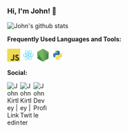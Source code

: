 ### Hi, I'm John! 👋


![John's github stats](https://github-readme-stats.vercel.app/api?username=johnkirtley&count_private=true&show_icons=true&theme=radical)

**Frequently Used Languages and Tools:**  

<code><img height="30" src="https://raw.githubusercontent.com/github/explore/80688e429a7d4ef2fca1e82350fe8e3517d3494d/topics/javascript/javascript.png"></code>
<code><img height="30" src="https://raw.githubusercontent.com/github/explore/80688e429a7d4ef2fca1e82350fe8e3517d3494d/topics/react/react.png"></code>
<code><img height="30" src="https://raw.githubusercontent.com/github/explore/80688e429a7d4ef2fca1e82350fe8e3517d3494d/topics/nodejs/nodejs.png"></code> 
<code><img height="30" src="https://raw.githubusercontent.com/github/explore/5c058a388828bb5fde0bcafd4bc867b5bb3f26f3/topics/python/python.png"></code>


**Social:**  

<a href="https://linkedin.com/in/johnkirtley16" target="_blank">
  <img align="left" alt="John Kirtley | Linkedin " width="30px" src="http://www.prepare1.com/wp-content/uploads/2014/04/linkedin-logo-high-res-1254-1024x1024.jpg"</a>
  
<a href="https://twitter.com/johnkirtley_" target="_blank">
  <img align="left" alt="John Kirtley | Twitter" width="31px" src="https://raw.githubusercontent.com/anuraghazra/anuraghazra/master/assets/twitter.svg" />
</a>

<a href="https://dev.to/johnkirtley_" target="_blank">
  <img align="left" alt="John Dev Profile" width="31px" src="https://cdn4.iconfinder.com/data/icons/logos-and-brands-1/512/84_Dev_logo_logos-512.png" />
</a>


